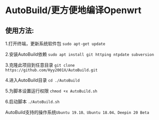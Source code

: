 # AutoBuild/更方便地编译Openwrt

使用方法: 
-
1.打开终端，更新系统软件包
	`sudo apt-get update`

2.安装AutoBuild依赖
	`sudo apt install git httping ntpdate subversion`

3.克隆此项目到任意目录
	`git clone https://github.com/Hyy2001X/AutoBuild.git`

4.进入AutoBuild目录
	`cd ./AutoBuild`

5.为脚本设置运行权限
	`chmod +x AutoBuild.sh`

6.启动脚本
	`./AutoBuild.sh`


AutoBuild支持的操作系统`Ubuntu 19.10、Ubuntu 18.04、Deepin 20 Beta`
